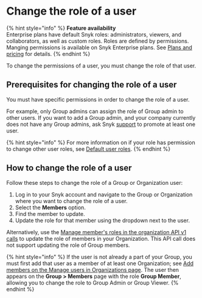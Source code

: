# Change the role of a user

{% hint style="info" %}
**Feature availability**\
Enterprise plans have default Snyk roles: administrators, viewers, and collaborators, as well as custom roles. Roles are defined by permissions. Manging permissions is available on Snyk Enterprise plans. See [Plans and pricing](https://snyk.io/plans/) for details.
{% endhint %}

To change the permissions of a user,  you must change the role of that user.

## Prerequisites for changing the role of a user

You must have specific permissions in order to change the role of a user.

For example, only Group admins can assign the role of Group admin to other users. If you want to add a Group admin, and your company currently does not have any Group admins, ask Snyk [support](https://support.snyk.io/hc/en-us/requests/new) to promote at least one user.

{% hint style="info" %}
For more information on if your role has permission to change other user roles, see [Default user roles](pre-defined-user-roles.md).
{% endhint %}

## How to change the role of a user

Follow these steps to change the role of a Group or Organization user:

1. Log in to your Snyk account and navigate to the Group or Organization where you want to change the role of a user.
2. Select the **Members** option.
3. Find the member to update.
4. Update the role for that member using the dropdown next to the user.

Alternatively, use the [Manage member's roles in the organization API v1 calls](https://snyk.docs.apiary.io/#reference/organizations/organization-settings/update-a-member's-role-in-the-organization) to update the role of members in your Organization. This API call does not support updating the role of Group members.

{% hint style="info" %}
If the user is not already a part of your Group, you must first add that user as a member of at least one Organization; see [Add members on the Manage users in Organizations page](../manage-users-in-organizations-and-groups/manage-users-in-organizations.md#add-members). The user then appears on the **Group > Members** page with the role **Group Member**, allowing you to change the role to Group Admin or Group Viewer.
{% endhint %}

